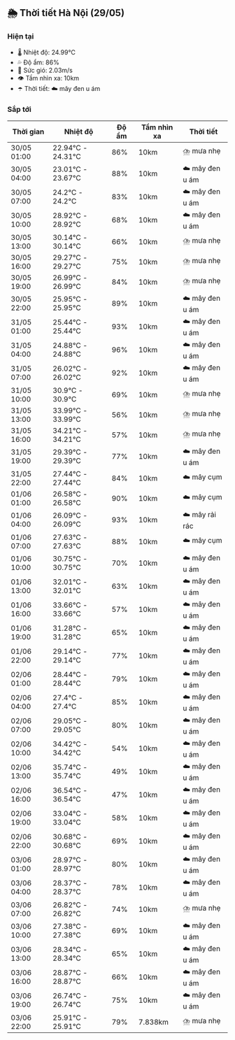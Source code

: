 ## 🌦️ Thời tiết Hà Nội (29/05)

### Hiện tại

- 🌡️ Nhiệt độ: 24.99℃
- 💦 Độ ẩm: 86%
- 💨 Sức gió: 2.03m/s
- 👁️ Tầm nhìn xa: 10km
- ☂️ Thời tiết: ☁️ mây đen u ám

### Sắp tới

| Thời gian | Nhiệt độ | Độ ẩm | Tầm nhìn xa | Thời tiết |
| --- | --- | --- | --- | --- |
| 30/05 01:00 | 22.94℃ - 24.31℃ | 86% | 10km | ⛈️ mưa nhẹ |
| 30/05 04:00 | 23.01℃ - 23.67℃ | 88% | 10km | ☁️ mây đen u ám |
| 30/05 07:00 | 24.2℃ - 24.2℃ | 83% | 10km | ☁️ mây đen u ám |
| 30/05 10:00 | 28.92℃ - 28.92℃ | 68% | 10km | ☁️ mây đen u ám |
| 30/05 13:00 | 30.14℃ - 30.14℃ | 66% | 10km | ⛈️ mưa nhẹ |
| 30/05 16:00 | 29.27℃ - 29.27℃ | 75% | 10km | ⛈️ mưa nhẹ |
| 30/05 19:00 | 26.99℃ - 26.99℃ | 84% | 10km | ⛈️ mưa nhẹ |
| 30/05 22:00 | 25.95℃ - 25.95℃ | 89% | 10km | ☁️ mây đen u ám |
| 31/05 01:00 | 25.44℃ - 25.44℃ | 93% | 10km | ☁️ mây đen u ám |
| 31/05 04:00 | 24.88℃ - 24.88℃ | 96% | 10km | ☁️ mây đen u ám |
| 31/05 07:00 | 26.02℃ - 26.02℃ | 92% | 10km | ☁️ mây đen u ám |
| 31/05 10:00 | 30.9℃ - 30.9℃ | 69% | 10km | ⛈️ mưa nhẹ |
| 31/05 13:00 | 33.99℃ - 33.99℃ | 56% | 10km | ⛈️ mưa nhẹ |
| 31/05 16:00 | 34.21℃ - 34.21℃ | 57% | 10km | ⛈️ mưa nhẹ |
| 31/05 19:00 | 29.39℃ - 29.39℃ | 77% | 10km | ☁️ mây đen u ám |
| 31/05 22:00 | 27.44℃ - 27.44℃ | 84% | 10km | ☁️ mây cụm |
| 01/06 01:00 | 26.58℃ - 26.58℃ | 90% | 10km | ☁️ mây cụm |
| 01/06 04:00 | 26.09℃ - 26.09℃ | 93% | 10km | ☁️ mây rải rác |
| 01/06 07:00 | 27.63℃ - 27.63℃ | 88% | 10km | ☁️ mây cụm |
| 01/06 10:00 | 30.75℃ - 30.75℃ | 70% | 10km | ☁️ mây đen u ám |
| 01/06 13:00 | 32.01℃ - 32.01℃ | 63% | 10km | ☁️ mây đen u ám |
| 01/06 16:00 | 33.66℃ - 33.66℃ | 57% | 10km | ☁️ mây đen u ám |
| 01/06 19:00 | 31.28℃ - 31.28℃ | 65% | 10km | ☁️ mây đen u ám |
| 01/06 22:00 | 29.14℃ - 29.14℃ | 77% | 10km | ☁️ mây đen u ám |
| 02/06 01:00 | 28.44℃ - 28.44℃ | 79% | 10km | ☁️ mây đen u ám |
| 02/06 04:00 | 27.4℃ - 27.4℃ | 85% | 10km | ☁️ mây đen u ám |
| 02/06 07:00 | 29.05℃ - 29.05℃ | 80% | 10km | ☁️ mây đen u ám |
| 02/06 10:00 | 34.42℃ - 34.42℃ | 54% | 10km | ☁️ mây đen u ám |
| 02/06 13:00 | 35.74℃ - 35.74℃ | 49% | 10km | ☁️ mây đen u ám |
| 02/06 16:00 | 36.54℃ - 36.54℃ | 47% | 10km | ☁️ mây đen u ám |
| 02/06 19:00 | 33.04℃ - 33.04℃ | 58% | 10km | ☁️ mây đen u ám |
| 02/06 22:00 | 30.68℃ - 30.68℃ | 69% | 10km | ☁️ mây đen u ám |
| 03/06 01:00 | 28.97℃ - 28.97℃ | 80% | 10km | ☁️ mây đen u ám |
| 03/06 04:00 | 28.37℃ - 28.37℃ | 78% | 10km | ☁️ mây đen u ám |
| 03/06 07:00 | 26.82℃ - 26.82℃ | 74% | 10km | ⛈️ mưa nhẹ |
| 03/06 10:00 | 27.38℃ - 27.38℃ | 69% | 10km | ☁️ mây đen u ám |
| 03/06 13:00 | 28.34℃ - 28.34℃ | 65% | 10km | ☁️ mây đen u ám |
| 03/06 16:00 | 28.87℃ - 28.87℃ | 66% | 10km | ☁️ mây đen u ám |
| 03/06 19:00 | 26.74℃ - 26.74℃ | 75% | 10km | ☁️ mây đen u ám |
| 03/06 22:00 | 25.91℃ - 25.91℃ | 79% | 7.838km | ⛈️ mưa nhẹ |
